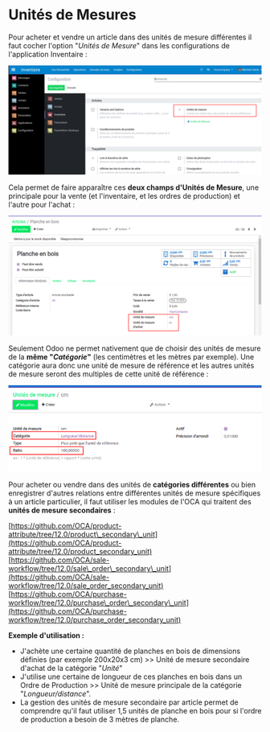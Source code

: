 # Unités de Mesures

Pour acheter et vendre un article dans des unités de mesure différentes il faut cocher l'option "_Unités de Mesure_" dans les configurations de l'application Inventaire :

![](.gitbook/assets/image%20%2887%29.png)

Cela permet de faire apparaître ces **deux champs d'Unités de Mesure**, une principale pour la vente \(et l'inventaire, et les ordres de production\) et l'autre pour l'achat :

![](.gitbook/assets/image%20%2881%29.png)

Seulement Odoo ne permet nativement que de choisir des unités de mesure de la **même "**_**Catégorie**_**"** \(les centimètres et les mètres par exemple\). Une catégorie aura donc une unité de mesure de référence et les autres unités de mesure seront des multiples de cette unité de référence :

![](.gitbook/assets/image%20%2890%29.png)

Pour acheter ou vendre dans des unités de **catégories différentes** ou bien enregistrer d'autres relations entre différentes unités de mesure spécifiques à un article particulier, il faut utiliser les modules de l'OCA qui traitent des **unités de mesure secondaires**  :

[https://github.com/OCA/product-attribute/tree/12.0/product\_secondary\_unit](https://github.com/OCA/product-attribute/tree/12.0/product_secondary_unit)  
[https://github.com/OCA/sale-workflow/tree/12.0/sale\_order\_secondary\_unit](https://github.com/OCA/sale-workflow/tree/12.0/sale_order_secondary_unit)  
[https://github.com/OCA/purchase-workflow/tree/12.0/purchase\_order\_secondary\_unit](https://github.com/OCA/purchase-workflow/tree/12.0/purchase_order_secondary_unit)

**Exemple d'utilisation :**

* J'achète une certaine quantité de planches en bois de dimensions définies \(par exemple 200x20x3 cm\) &gt;&gt; Unité de mesure secondaire d'achat de la catégorie "_Unité_"
* J'utilise une certaine de longueur de ces planches en bois dans un Ordre de Production &gt;&gt; Unité de mesure principale de la catégorie "_Longueur/distance_".
* La gestion des unités de mesure secondaire par article permet de comprendre qu'il faut utiliser 1,5 unités de planche en bois pour si l'ordre de production a besoin de 3 mètres de planche. 

